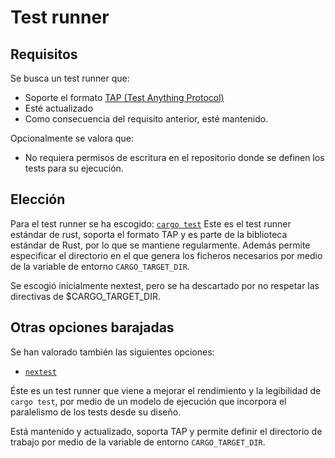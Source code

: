 # Test runner

## Requisitos

Se busca un test runner que:
- Soporte el formato
[TAP (Test Anything Protocol)](https://en.wikipedia.org/wiki/Test_Anything_Protocol)
- Esté actualizado
- Como consecuencia del requisito anterior, esté mantenido.

Opcionalmente se valora que:
- No requiera permisos de escritura en el repositorio donde se definen los
tests para su ejecución.

## Elección

Para el test runner se ha escogido: 
[`cargo test`](https://doc.rust-lang.org/cargo/commands/cargo-test.html)
Este es el test runner estándar de rust, soporta el formato TAP y es parte de
la biblioteca estándar de Rust, por lo que se mantiene regularmente. Además
permite especificar el directorio en el que genera los ficheros necesarios
por medio de la variable de entorno `CARGO_TARGET_DIR`.

Se escogió inicialmente nextest, pero se ha descartado por no respetar las
directivas de $CARGO_TARGET_DIR.

## Otras opciones barajadas

Se han valorado también las siguientes opciones:

- [`nextest`](https://github.com/nextest-rs/nextest)

Éste es un test runner que viene a mejorar el rendimiento y la legibilidad de
`cargo test`, por medio de un modelo de ejecución que incorpora el paralelismo
de los tests desde su diseño.

Está mantenido y actualizado, soporta TAP y permite definir el directorio
de trabajo por medio de la variable de entorno `CARGO_TARGET_DIR`.
